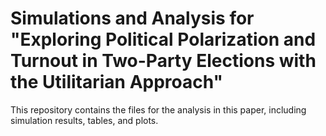 # Simulations and Analysis for "Exploring Political Polarization and Turnout in Two-Party Elections with the Utilitarian Approach"

This repository contains the files for the analysis in this paper, including simulation results, tables, and plots. 
